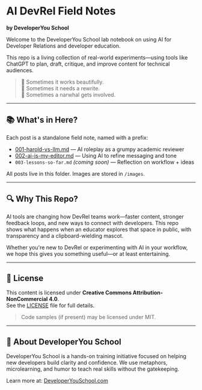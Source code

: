 # AI DevRel Field Notes  
**by DeveloperYou School**

Welcome to the DeveloperYou School lab notebook on using AI for Developer Relations and developer education.

This repo is a living collection of real-world experiments—using tools like ChatGPT to plan, draft, critique, and improve content for technical audiences.

> 🤖 Sometimes it works beautifully.  
> 😬 Sometimes it needs a rewrite.  
> 🐋 Sometimes a narwhal gets involved.

---

## 📚 What's in Here?

Each post is a standalone field note, named with a prefix:

- [001-harold-vs-llm.md](./001-harold-vs-llm.md) — AI roleplay as a grumpy academic reviewer
- [002-ai-is-my-editor.md](./002-ai-is-my-editor.md) — Using AI to refine messaging and tone
- `003-lessons-so-far.md` *(coming soon)* — Reflection on workflow + ideas

All posts live in this folder. Images are stored in `/images`.

---

## 🔍 Why This Repo?

AI tools are changing how DevRel teams work—faster content, stronger feedback loops, and new ways to connect with developers. This repo shows what happens when an educator explores that space in public, with transparency and a clipboard-wielding mascot.

Whether you're new to DevRel or experimenting with AI in your workflow, we hope this gives you something useful—or at least entertaining.

---

## 📜 License

This content is licensed under **Creative Commons Attribution-NonCommercial 4.0**.  
See the [LICENSE](./LICENSE) file for full details.

> Code samples (if present) may be licensed under MIT.

---

## 🐋 About DeveloperYou School

DeveloperYou School is a hands-on training initiative focused on helping new developers build clarity and confidence. We use metaphors, microlearning, and humor to teach real skills without the gatekeeping.

Learn more at: [DeveloperYouSchool.com](https://developeryouschool.com)
